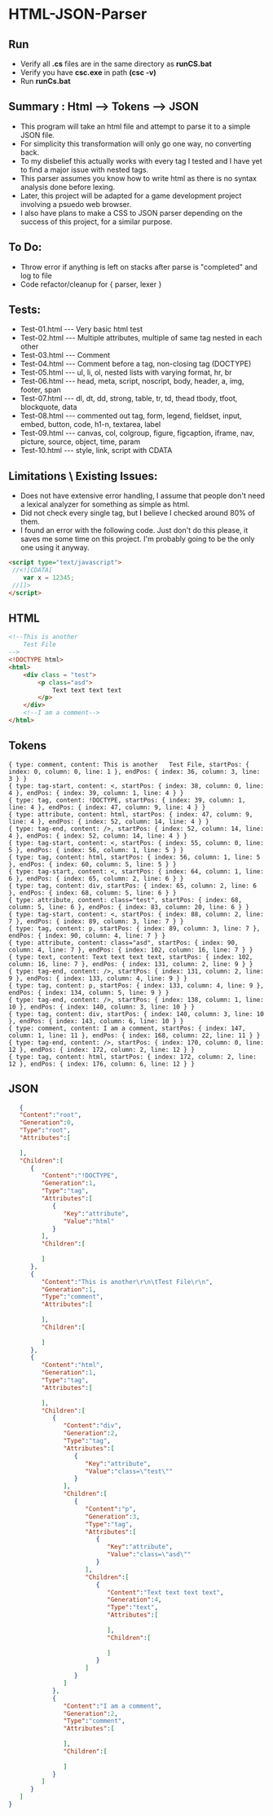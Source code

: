 # HTML-JSON-Parser
## Run
* Verify all **.cs** files are in the same directory as **runCS.bat**
* Verify you have **csc.exe** in path  **(csc -v)**
* Run **runCs.bat**


## Summary :     Html --> Tokens --> JSON
* This program will take an html file and attempt to parse it to a simple JSON file.
* For simplicity this transformation will only go one way, no converting back.
* To my disbelief this actually works with every tag I tested and I have yet to find a major issue with nested tags.
* This parser assumes you know how to write html as there is no syntax analysis done before lexing.
* Later, this project will be adapted for a game development project involving a psuedo web browser.
* I also have plans to make a CSS to JSON parser depending on the success of this project, for a similar purpose.


## To Do:
 * Throw error if anything is left on stacks after parse is "completed" and log to file
 * Code refactor/cleanup for { parser, lexer }

## Tests:
  * Test-01.html  --- Very basic html test
  * Test-02.html  --- Multiple attributes, multiple of same tag nested in each other
  * Test-03.html  --- Comment
  * Test-04.html  --- Comment before a tag, non-closing tag (DOCTYPE)
  * Test-05.html  --- ul, li, ol, nested lists with varying format, hr, br
  * Test-06.html  --- head, meta, script, noscript, body, header, a, img, footer, span
  * Test-07.html  --- dl, dt, dd, strong, table, tr, td, thead tbody, tfoot, blockquote, data
  * Test-08.html  --- commented out tag, form, legend, fieldset, input, embed, button, code, h1-n, textarea, label
  * Test-09.html  --- canvas, col, colgroup, figure, figcaption, iframe, nav, picture, source, object, time, param
  * Test-10.html  --- style, link, script with CDATA
  
## Limitations \ Existing Issues:
  * Does not have extensive error handling, I assume that people don't need a lexical analyzer for something as simple as html.
  * Did not check every single tag, but I believe I checked around 80% of them.
  * I found an error with the following code. Just don't do this please, it saves me some time on this project.
    I'm probably going to be the only one using it anyway.
  ```HTML
<script type="text/javascript">
   //<![CDATA[
      var x = 12345;
   //]]>
</script>
  ```


## HTML
``` HTML
<!--This is another
	Test File
-->
<!DOCTYPE html>
<html>
	<div class = "test">
		<p class="asd">
			Text text text text
		</p>
	</div>
	<!--I am a comment-->
</html>
```

## Tokens
``` text
{ type: comment, content: This is another	Test File, startPos: { index: 0, column: 0, line: 1 }, endPos: { index: 36, column: 3, line: 3 } }
{ type: tag-start, content: <, startPos: { index: 38, column: 0, line: 4 }, endPos: { index: 39, column: 1, line: 4 } }
{ type: tag, content: !DOCTYPE, startPos: { index: 39, column: 1, line: 4 }, endPos: { index: 47, column: 9, line: 4 } }
{ type: attribute, content: html, startPos: { index: 47, column: 9, line: 4 }, endPos: { index: 52, column: 14, line: 4 } }
{ type: tag-end, content: />, startPos: { index: 52, column: 14, line: 4 }, endPos: { index: 52, column: 14, line: 4 } }
{ type: tag-start, content: <, startPos: { index: 55, column: 0, line: 5 }, endPos: { index: 56, column: 1, line: 5 } }
{ type: tag, content: html, startPos: { index: 56, column: 1, line: 5 }, endPos: { index: 60, column: 5, line: 5 } }
{ type: tag-start, content: <, startPos: { index: 64, column: 1, line: 6 }, endPos: { index: 65, column: 2, line: 6 } }
{ type: tag, content: div, startPos: { index: 65, column: 2, line: 6 }, endPos: { index: 68, column: 5, line: 6 } }
{ type: attribute, content: class="test", startPos: { index: 68, column: 5, line: 6 }, endPos: { index: 83, column: 20, line: 6 } }
{ type: tag-start, content: <, startPos: { index: 88, column: 2, line: 7 }, endPos: { index: 89, column: 3, line: 7 } }
{ type: tag, content: p, startPos: { index: 89, column: 3, line: 7 }, endPos: { index: 90, column: 4, line: 7 } }
{ type: attribute, content: class="asd", startPos: { index: 90, column: 4, line: 7 }, endPos: { index: 102, column: 16, line: 7 } }
{ type: text, content: Text text text text, startPos: { index: 102, column: 16, line: 7 }, endPos: { index: 131, column: 2, line: 9 } }
{ type: tag-end, content: />, startPos: { index: 131, column: 2, line: 9 }, endPos: { index: 133, column: 4, line: 9 } }
{ type: tag, content: p, startPos: { index: 133, column: 4, line: 9 }, endPos: { index: 134, column: 5, line: 9 } }
{ type: tag-end, content: />, startPos: { index: 138, column: 1, line: 10 }, endPos: { index: 140, column: 3, line: 10 } }
{ type: tag, content: div, startPos: { index: 140, column: 3, line: 10 }, endPos: { index: 143, column: 6, line: 10 } }
{ type: comment, content: I am a comment, startPos: { index: 147, column: 1, line: 11 }, endPos: { index: 168, column: 22, line: 11 } }
{ type: tag-end, content: />, startPos: { index: 170, column: 0, line: 12 }, endPos: { index: 172, column: 2, line: 12 } }
{ type: tag, content: html, startPos: { index: 172, column: 2, line: 12 }, endPos: { index: 176, column: 6, line: 12 } }
```
## JSON
``` json
   {
   "Content":"root",
   "Generation":0,
   "Type":"root",
   "Attributes":[
      
   ],
   "Children":[
      {
         "Content":"!DOCTYPE",
         "Generation":1,
         "Type":"tag",
         "Attributes":[
            {
               "Key":"attribute",
               "Value":"html"
            }
         ],
         "Children":[
            
         ]
      },
      {
         "Content":"This is another\r\n\tTest File\r\n",
         "Generation":1,
         "Type":"comment",
         "Attributes":[
            
         ],
         "Children":[
            
         ]
      },
      {
         "Content":"html",
         "Generation":1,
         "Type":"tag",
         "Attributes":[
            
         ],
         "Children":[
            {
               "Content":"div",
               "Generation":2,
               "Type":"tag",
               "Attributes":[
                  {
                     "Key":"attribute",
                     "Value":"class=\"test\""
                  }
               ],
               "Children":[
                  {
                     "Content":"p",
                     "Generation":3,
                     "Type":"tag",
                     "Attributes":[
                        {
                           "Key":"attribute",
                           "Value":"class=\"asd\""
                        }
                     ],
                     "Children":[
                        {
                           "Content":"Text text text text",
                           "Generation":4,
                           "Type":"text",
                           "Attributes":[
                              
                           ],
                           "Children":[
                              
                           ]
                        }
                     ]
                  }
               ]
            },
            {
               "Content":"I am a comment",
               "Generation":2,
               "Type":"comment",
               "Attributes":[
                  
               ],
               "Children":[
                  
               ]
            }
         ]
      }
   ]
}
```
